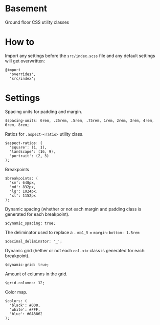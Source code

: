 # Basement
Ground floor CSS utility classes

# How to
Import any settings before the `src/index.scss` file and any default settings will get overwritten:
```
@import
  'overrides',
  'src/index';
```

# Settings
Spacing units for padding and margin.
```
$spacing-units: 0rem, .25rem, .5rem, .75rem, 1rem, 2rem, 3rem, 4rem, 6rem, 8rem;
```

Ratios for `.aspect-<ratio>` utility class.
```
$aspect-ratios: (
  'square': (1, 1),
  'landscape': (16, 9),
  'portrait': (2, 3)
);
```

Breakpoints
```
$breakpoints: (
  'sm': 640px,
  'md': 832px,
  'lg': 1024px,
  'xl': 1152px
);
```

Dynamic spacing (whether or not each margin and padding class is generated for each breakpoint).
```
$dynamic_spacing: true;
```

The deliminator used to replace a `.`
`mb1_5` = `margin-bottom: 1.5rem`
```
$decimal_deliminator: '_';
```

Dynamic grid (hether or not each `col-<i>` class is generated for each breakpoint).
```
$dynamic-grid: true;
```

Amount of columns in the grid.
```
$grid-columns: 12;
```

Color map.
```
$colors: (
  'black': #000,
  'white': #FFF,
  'blue': #0A3862
);
```

